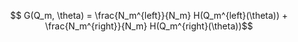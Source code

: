 
$$
G(Q_m, \theta) = \frac{N_m^{left}}{N_m} H(Q_m^{left}(\theta)) + \frac{N_m^{right}}{N_m} H(Q_m^{right}(\theta))$$
